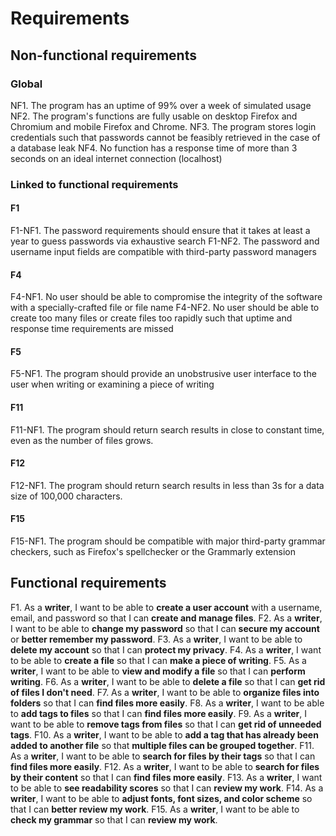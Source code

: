 # Requirements

## Non-functional requirements

### Global
NF1. The program has an uptime of 99% over a week of simulated usage
NF2. The program's functions are fully usable on desktop Firefox and Chromium and mobile Firefox and Chrome.
NF3. The program stores login credentials such that passwords cannot be feasibly retrieved in the case of a database leak
NF4. No function has a response time of more than 3 seconds on an ideal internet connection (localhost)

### Linked to functional requirements
#### F1
F1-NF1. The password requirements should ensure that it takes at least a year to guess passwords via exhaustive search
F1-NF2. The password and username input fields are compatible with third-party password managers

#### F4
F4-NF1. No user should be able to compromise the integrity of the software with a specially-crafted file or file name
F4-NF2. No user should be able to create too many files or create files too rapidly such that uptime and response time requirements are missed

#### F5
F5-NF1. The program should provide an unobstrusive user interface to the user when writing or examining a piece of writing

#### F11
F11-NF1. The program should return search results in close to constant time, even as the number of files grows.

#### F12
F12-NF1. The program should return search results in less than 3s for a data size of 100,000 characters.

#### F15
F15-NF1. The program should be compatible with major third-party grammar checkers, such as Firefox's spellchecker or the Grammarly extension

## Functional requirements

F1. As a **writer**, I want to be able to **create a user account** with a username, email, and password so that I can **create and manage files**.
F2. As a **writer**, I want to be able to **change my password** so that I can **secure my account** or **better remember my password**.
F3. As a **writer**, I want to be able to **delete my account** so that I can **protect my privacy**.
F4. As a **writer**, I want to be able to **create a file** so that I can **make a piece of writing**.
F5. As a **writer**, I want to be able to **view and modify a file** so that I can **perform writing**.
F6. As a **writer**, I want to be able to **delete a file** so that I can **get rid of files I don't need**.
F7. As a **writer**, I want to be able to **organize files into folders** so that I can **find files more easily**.
F8. As a **writer**, I want to be able to **add tags to files** so that I can **find files more easily**.
F9. As a **writer**, I want to be able to **remove tags from files** so that I can **get rid of unneeded tags**.
F10. As a **writer**, I want to be able to **add a tag that has already been added to another file** so that **multiple files can be grouped together**.
F11. As a **writer**, I want to be able to **search for files by their tags** so that I can **find files more easily**.
F12. As a **writer**, I want to be able to **search for files by their content** so that I can **find files more easily**.
F13. As a **writer**, I want to be able to **see readability scores** so that I can **review my work**.
F14. As a **writer**, I want to be able to **adjust fonts, font sizes, and color scheme** so that I can **better review my work**.
F15. As a **writer**, I want to be able to **check my grammar** so that I can **review my work**.

